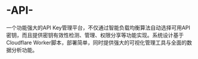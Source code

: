 # -API-
一个功能强大的API Key管理平台，不仅通过智能负载均衡算法自动选择可用API密钥，而且提供密钥有效性检测、管理、权限分享等功能实现。系统设计基于Cloudflare Worker脚本，部署简单，同时提供强大的可视化管理工具与全面的数据分析功能。
